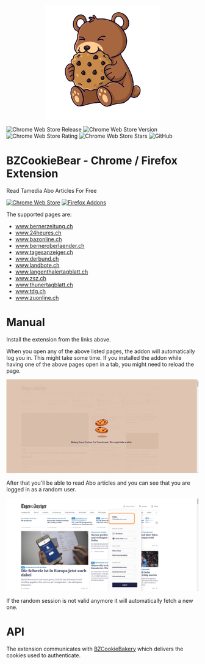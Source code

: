 <p align="center">
  <img height="300rem" src="https://raw.githubusercontent.com/jsalamander/BZCookieBear/main/assets/cookie_bear.png" alt="Cookie Bear"/>
</p>


![Chrome Web Store Release](https://github.com/jsalamander/BZCookieBear/actions/workflows/release.yml/badge.svg)
![Chrome Web Store Version](https://badgen.net/chrome-web-store/v/jbhjncaphhkhhdhcjdpdcnjpeplgbhah)
![Chrome Web Store Rating](https://badgen.net/chrome-web-store/rating/jbhjncaphhkhhdhcjdpdcnjpeplgbhah)
![Chrome Web Store Stars](https://badgen.net/chrome-web-store/stars/jbhjncaphhkhhdhcjdpdcnjpeplgbhah)
![GitHub](https://img.shields.io/github/license/jsalamander/BZCookieBear)

# BZCookieBear - Chrome / Firefox Extension
 Read Tamedia Abo Articles For Free
 
 [![Chrome Web Store](https://storage.googleapis.com/chrome-gcs-uploader.appspot.com/image/WlD8wC6g8khYWPJUsQceQkhXSlv1/mPGKYBIR2uCP0ApchDXE.png)](https://chrome.google.com/webstore/detail/cookiebear-gratis-bz-abo/jbhjncaphhkhhdhcjdpdcnjpeplgbhah?hl=de)
 [![Firefox Addons](https://ffp4g1ylyit3jdyti1hqcvtb-wpengine.netdna-ssl.com/addons/files/2015/11/get-the-addon.png)](https://addons.mozilla.org/de/firefox/addon/cookiebear-gratis-bz-abo/?utm_source=addons.mozilla.org&utm_medium=referral&utm_content=search)

 The supported pages are:
 
  * www.bernerzeitung.ch
  * www.24heures.ch
  * www.bazonline.ch
  * www.berneroberlaender.ch
  * www.tagesanzeiger.ch
  * www.derbund.ch
  * www.landbote.ch
  * www.langenthalertagblatt.ch
  * www.zsz.ch
  * www.thunertagblatt.ch
  * www.tdg.ch
  * www.zuonline.ch

 
 # Manual

 Install the extension from the links above.

 When you open any of the above listed pages, the addon will automatically log you in. This might take some time.
 If you installed the addon while having one of the above pages open in a tab, you might need to reload the page.

![Login Step](assets/tagi_example.png "Login Step")

After that you'll be able to read Abo articles and you can see that you are logged in as a random user.


![Logged In Step](assets/tagi_logged_in.png "Logged In Step")

If the random session is not valid anymore it will automatically fetch a new one.


# API
The extension communicates with [BZCookieBakery](https://github.com/jsalamander/BZCookieBakery) which delivers the cookies used to authenticate.
